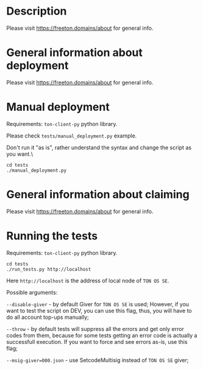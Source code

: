 # Description

Please visit https://freeton.domains/about for general info.

# General information about deployment

Please visit https://freeton.domains/about for general info.

# Manual deployment

Requirements: `ton-client-py` python library.

Please check `tests/manual_deployment.py` example.

Don't run it "as is", rather understand the syntax and change the script as you want.\

```
cd tests
./manual_deployment.py
```

# General information about claiming

Please visit https://freeton.domains/about for general info.

# Running the tests

Requirements: `ton-client-py` python library.

```
cd tests
./run_tests.py http://localhost
```

Here `http://localhost` is the address of local node of `TON OS SE`.

Possible arguments:

`--disable-giver` - by default Giver for `TON OS SE` is used; However, if you want to test the script on DEV, you can use this flag, thus, you will have to do all account top-ups manually;

`--throw` - by default tests will suppress all the errors and get only error codes from them, because for some tests getting an error code is actually a successfull execution. If you want to force and see errors as-is, use this flag;

`--msig-giver=000.json` - use SetcodeMultisig instead of `TON OS SE` giver;